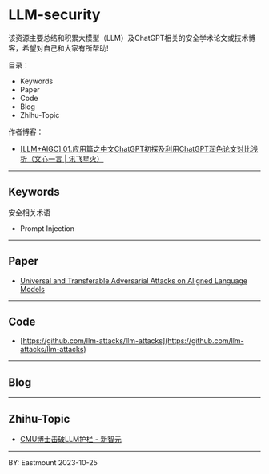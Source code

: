 # LLM-security
该资源主要总结和积累大模型（LLM）及ChatGPT相关的安全学术论文或技术博客，希望对自己和大家有所帮助!

目录：
- Keywords
- Paper
- Code
- Blog
- Zhihu-Topic


作者博客：
- [[LLM+AIGC] 01.应用篇之中文ChatGPT初探及利用ChatGPT润色论文对比浅析（文心一言 | 讯飞星火）](https://blog.csdn.net/Eastmount/article/details/132971425)

---

## Keywords

安全相关术语
- Prompt Injection

---

## Paper

- [Universal and Transferable Adversarial Attacks on Aligned Language Models](https://arxiv.org/abs/2307.15043)


---

## Code

- [https://github.com/llm-attacks/llm-attacks](https://github.com/llm-attacks/llm-attacks)

---

## Blog


---

## Zhihu-Topic

- [CMU博士击破LLM护栏 - 新智元](https://zhuanlan.zhihu.com/p/601197560)


----

BY: Eastmount 2023-10-25
